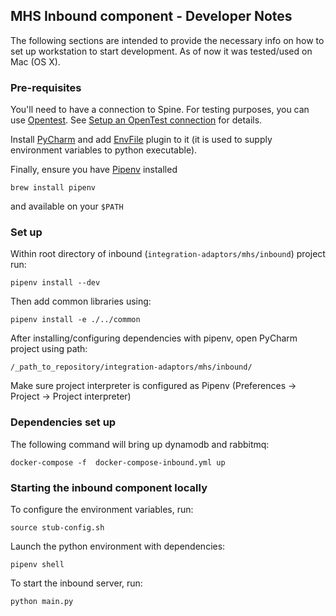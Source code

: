 

## MHS Inbound component - Developer Notes

The following sections are intended to provide the necessary info on how to set up workstation to start development. As of now it was tested/used on Mac (OS X).

### Pre-requisites

You'll need to have a connection to Spine. For testing purposes, you can use [Opentest](https://nhs-digital-opentest.github.io/Welcome/index.html). 
See [Setup an OpenTest connection](../../setup-opentest.md) for details.

Install [PyCharm](https://www.jetbrains.com/pycharm/) and add [EnvFile](https://plugins.jetbrains.com/plugin/7861-envfile) plugin to it (it is used to supply environment variables to python executable).

Finally, ensure you have [Pipenv](https://github.com/pypa/pipenv) installed  
```
brew install pipenv
```
and available on your `$PATH`

### Set up

Within root directory of inbound (`integration-adaptors/mhs/inbound`) project run:
```
pipenv install --dev
```
Then add common libraries using:
```
pipenv install -e ./../common
```
After installing/configuring dependencies with pipenv, open PyCharm project using path: 
```
/_path_to_repository/integration-adaptors/mhs/inbound/
```
Make sure project interpreter is configured as Pipenv (Preferences -> Project -> Project interpreter)

### Dependencies set up

The following command will bring up dynamodb and rabbitmq:
```
docker-compose -f  docker-compose-inbound.yml up
```

### Starting the inbound component locally

To configure the environment variables, run:
```
source stub-config.sh
```
Launch the python environment with dependencies:
```
pipenv shell
```
To start the inbound server, run:
```
python main.py
```

